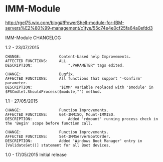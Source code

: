 # IMM-Module

http://rgel75.wix.com/blog#!PowerShell-module-for-IBM-servers%E2%80%99-management/c1tye/55c74e4e0cf25fa64a0efdd3

IMM-Module CHANGELOG

1.2 - 23/07/2015

	CHANGE:			      	Content-based help Improvements.
	AFFECTED FUNCTIONS:		ALL.
	DESCRIPTION:	    		".PARAMETER" tags edited.
	
	CHANGE:			      	Bugfix.
	AFFECTED FUNCTIONS:		All functions that support '-Confirm' parameter.
	DESCRIPTION:    		'$IMM' variable replaced with '$module' in $PSCmdlet.ShouldProcess($module,"") method.

1.1 - 27/05/2015
	
	CHANGE:		      		Function Improvements.
	AFFECTED FUNCTIONS:		Get-IMMISO, Mount-IMMISO.
	DESCRIPTION:	    		Added 'rdmount' running process check in the 'Begin' scope before function call.
	
	CHANGE:			      	Function Improvements.
	AFFECTED FUNCTIONS:		Set-IMMServerBootOrder.
	DESCRIPTION:    		Added 'Windows Boot Manager' entry in [ValidateSet()] statement for all Boot devices.

1.0 - 17/05/2015        Initial release
